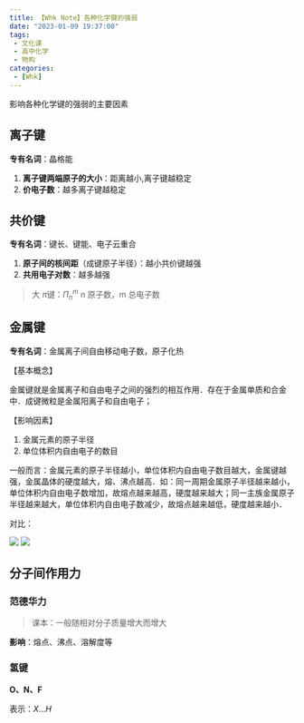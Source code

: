```yaml
---
title: 【Whk Note】各种化学键的强弱
date: "2023-01-09 19:37:00"
tags:
 - 文化课
 - 高中化学
 - 物构
categories:
 - [Whk]
---
```


影响各种化学键的强弱的主要因素

<!--more-->

## 离子键

**专有名词**：晶格能

1. **离子键两端原子的大小**：距离越小,离子键越稳定
1. **价电子数**：越多离子键越稳定

## 共价键

**专有名词**：键长、键能、电子云重合

1. **原子间的核间距**（成键原子半径）：越小共价键越强
1. **共用电子对数**：越多越强

> 大 $\pi$键：$\Pi_n^m$ n 原子数，m 总电子数

## 金属键

**专有名词**：金属离子间自由移动电子数，原子化热

【基本概念】

金属键就是金属离子和自由电子之间的强烈的相互作用．存在于金属单质和合金中．成键微粒是金属阳离子和自由电子；

【影响因素】

1. 金属元素的原子半径
1. 单位体积内自由电子的数目

一般而言：金属元素的原子半径越小，单位体积内自由电子数目越大，金属键越强，金属晶体的硬度越大，熔、沸点越高．如：同一周期金属原子半径越来越小，单位体积内自由电子数增加，故熔点越来越高，硬度越来越大；同一主族金属原子半径越来越大，单位体积内自由电子数减少，故熔点越来越低，硬度越来越小．

对比：

![](https://cdn.jsdelivr.net/gh/Reqwey/blog-cdn@master/img/hpp_upload/1699139070000.png)
![](https://cdn.jsdelivr.net/gh/Reqwey/blog-cdn@master/img/hpp_upload/1699139091000.png)

## 分子间作用力

### 范德华力

> 课本：一般随相对分子质量增大而增大

**影响**：熔点、沸点、溶解度等

### 氢键

**O、N、F**

表示：$X\dots H$